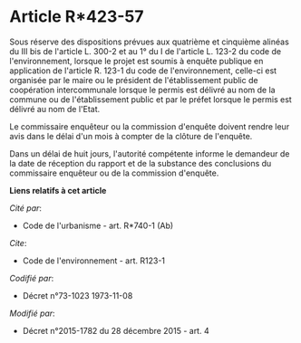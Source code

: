 # Article R*423-57

Sous réserve des dispositions prévues aux quatrième et cinquième alinéas du III bis de l'article L. 300-2 et au 1° du I de
l'article L. 123-2 du code de l'environnement, lorsque le projet est soumis à enquête publique en application de l'article R.
123-1 du code de l'environnement, celle-ci est organisée par le maire ou le président de l'établissement public de
coopération intercommunale lorsque le permis est délivré au nom de la commune ou de l'établissement public et par le préfet
lorsque le permis est délivré au nom de l'Etat. 

Le commissaire enquêteur ou la commission d'enquête doivent rendre leur avis dans le délai d'un mois à compter de la clôture
de l'enquête. 

Dans un délai de huit jours, l'autorité compétente informe le demandeur de la date de réception du rapport et de la substance
des conclusions du commissaire enquêteur ou de la commission d'enquête.

**Liens relatifs à cet article**

_Cité par_:

  - Code de l'urbanisme - art. R*740-1 (Ab)

_Cite_:

  - Code de l'environnement - art. R123-1

_Codifié par_:

  - Décret n°73-1023 1973-11-08

_Modifié par_:

  - Décret n°2015-1782 du 28 décembre 2015 - art. 4

